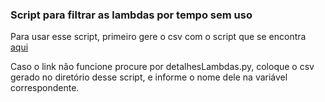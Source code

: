 ### Script para filtrar as lambdas por tempo sem uso

Para usar esse script, primeiro gere o csv com o script que se encontra [aqui](https://github.com/Siluryan/aws-tools/tree/main/lambdas/listarLambdas/detalhesLambdas)

Caso o link não funcione procure por detalhesLambdas.py, coloque o csv gerado no diretório desse script, e informe o nome dele na variável correspondente.